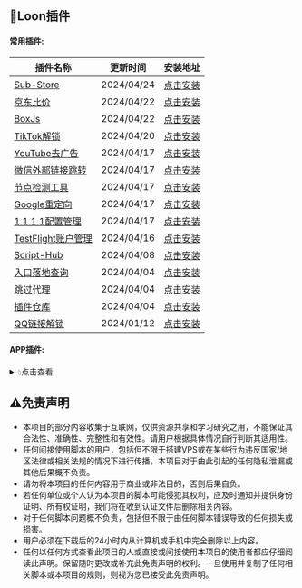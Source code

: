 ## 🎈Loon插件
#### 常用插件:
| 插件名称 | 更新时间 | 安装地址 |
| - | - | - |
| [Sub-Store](https://raw.githubusercontent.com/mphin/ProxyTools/main/loon/plugin/Loon_Sub-Store.plugin) | 2024/04/24 | [点击安装](https://www.nsloon.com/openloon/import?plugin=https://raw.githubusercontent.com/mphin/ProxyTools/main/loon/plugin/Loon_Sub-Store.plugin) |
| [京东比价](https://raw.githubusercontent.com/mphin/ProxyTools/main/loon/plugin/Loon_JD_Price.plugin) | 2024/04/22 | [点击安装](https://www.nsloon.com/openloon/import?plugin=https://raw.githubusercontent.com/mphin/ProxyTools/main/loon/plugin/Loon_JD_Price.plugin) |
| [BoxJs](https://raw.githubusercontent.com/mphin/ProxyTools/main/loon/plugin/Loon_BoxJS.plugin) | 2024/04/22 | [点击安装](https://www.nsloon.com/openloon/import?plugin=https://raw.githubusercontent.com/mphin/ProxyTools/main/loon/plugin/Loon_BoxJS.plugin) |
| [TikTok解锁](https://raw.githubusercontent.com/mphin/ProxyTools/main/loon/plugin/Loon_TikTok.plugin) | 2024/04/20 | [点击安装](https://www.nsloon.com/openloon/import?plugin=https://raw.githubusercontent.com/mphin/ProxyTools/main/loon/plugin/Loon_TikTok.plugin) |
| [YouTube去广告](https://raw.githubusercontent.com/mphin/ProxyTools/main/loon/plugin/Loon_YouTube_ads.plugin) | 2024/04/17 | [点击安装](https://www.nsloon.com/openloon/import?plugin=https://raw.githubusercontent.com/mphin/ProxyTools/main/loon/plugin/Loon_YouTube_ads.plugin) |
| [微信外部链接跳转](https://raw.githubusercontent.com/mphin/ProxyTools/main/loon/plugin/Loon_WeixinLinks.plugin) | 2024/04/17 | [点击安装](https://www.nsloon.com/openloon/import?plugin=https://raw.githubusercontent.com/mphin/ProxyTools/main/loon/plugin/Loon_WeixinLinks.plugin) |
| [节点检测工具](https://raw.githubusercontent.com/mphin/ProxyTools/main/loon/plugin/Loon_Node_tool.plugin) | 2024/04/17 | [点击安装](https://www.nsloon.com/openloon/import?plugin=https://raw.githubusercontent.com/mphin/ProxyTools/main/loon/plugin/Loon_Node_tool.plugin) |
| [Google重定向](https://raw.githubusercontent.com/mphin/ProxyTools/main/loon/plugin/Loon_Google.plugin) | 2024/04/17 | [点击安装](https://www.nsloon.com/openloon/import?plugin=https://raw.githubusercontent.com/mphin/ProxyTools/main/loon/plugin/Loon_Google.plugin) |
| [1.1.1.1配置管理](https://raw.githubusercontent.com/mphin/ProxyTools/main/loon/plugin/Loon_1.1.1.1.plugin) | 2024/04/17 | [点击安装](https://www.nsloon.com/openloon/import?plugin=https://raw.githubusercontent.com/mphin/ProxyTools/main/loon/plugin/Loon_1.1.1.1.plugin) |
| [TestFlight账户管理](https://raw.githubusercontent.com/mphin/ProxyTools/main/loon/plugin/Loon_TF_Account.plugin) | 2024/04/16 | [点击安装](https://www.nsloon.com/openloon/import?plugin=https://raw.githubusercontent.com/mphin/ProxyTools/main/loon/plugin/Loon_TF_Account.plugin) |
| [Script-Hub](https://raw.githubusercontent.com/mphin/ProxyTools/main/loon/plugin/Loon_Script-Hub.plugin) | 2024/04/08 | [点击安装](https://www.nsloon.com/openloon/import?plugin=https://raw.githubusercontent.com/mphin/ProxyTools/main/loon/plugin/Loon_Script-Hub.plugin) |
| [入口落地查询](https://raw.githubusercontent.com/mphin/ProxyTools/main/loon/plugin/Loon_Netisp.plugin) | 2024/04/04 | [点击安装](https://www.nsloon.com/openloon/import?plugin=https://raw.githubusercontent.com/mphin/ProxyTools/main/loon/plugin/Loon_Netisp.plugin) |
| [跳过代理](https://raw.githubusercontent.com/mphin/ProxyTools/main/loon/plugin/Loon_General.plugin) | 2024/04/04 | [点击安装](https://www.nsloon.com/openloon/import?plugin=https://raw.githubusercontent.com/mphin/ProxyTools/main/loon/plugin/Loon_General.plugin) |
| [插件仓库](https://raw.githubusercontent.com/mphin/ProxyTools/main/loon/plugin/Loon_Gallery.plugin) | 2024/04/04 | [点击安装](https://www.nsloon.com/openloon/import?plugin=https://raw.githubusercontent.com/mphin/ProxyTools/main/loon/plugin/Loon_Gallery.plugin) |
| [QQ链接解锁](https://raw.githubusercontent.com/mphin/ProxyTools/main/loon/plugin/Loon_QQ_Links.plugin) | 2024/01/12 | [点击安装](https://www.nsloon.com/openloon/import?plugin=https://raw.githubusercontent.com/mphin/ProxyTools/main/loon/plugin/Loon_QQ_Links.plugin) |
#### APP插件:
<details>
<summary>👆︎点击查看</summary>
<ul>

| 插件名称 | 更新时间 | 安装地址 |
| - | - | - |
| [彩云天气解锁](https://raw.githubusercontent.com/mphin/ProxyTools/main/loon/plugin/CaiYunTianQi.plugin) | 2024/04/14 | [点击安装](https://www.nsloon.com/openloon/import?plugin=https://raw.githubusercontent.com/mphin/ProxyTools/main/loon/plugin/CaiYunTianQi.plugin) |
| [美团修复DNS](https://raw.githubusercontent.com/mphin/ProxyTools/main/loon/plugin/MeiTuan_Fix.plugin) | 2024/04/08 | [点击安装](https://www.nsloon.com/openloon/import?plugin=https://raw.githubusercontent.com/mphin/ProxyTools/main/loon/plugin/MeiTuan_Fix.plugin) |
| [寻简解锁](https://raw.githubusercontent.com/mphin/ProxyTools/main/loon/plugin/XunJian.plugin) | 2024/04/08 | [点击安装](https://www.nsloon.com/openloon/import?plugin=https://raw.githubusercontent.com/mphin/ProxyTools/main/loon/plugin/XunJian.plugin) |
| [网易云音乐解锁](https://raw.githubusercontent.com/mphin/ProxyTools/main/loon/plugin/WangYiYun.plugin) | 2024/04/08 | [点击安装](https://www.nsloon.com/openloon/import?plugin=https://raw.githubusercontent.com/mphin/ProxyTools/main/loon/plugin/WangYiYun.plugin) |
| [美图秀秀解锁](https://raw.githubusercontent.com/mphin/ProxyTools/main/loon/plugin/MeiTuXiuXiu.plugin) | 2024/04/08 | [点击安装](https://www.nsloon.com/openloon/import?plugin=https://raw.githubusercontent.com/mphin/ProxyTools/main/loon/plugin/MeiTuXiuXiu.plugin) |
| [Adguard解锁](https://raw.githubusercontent.com/mphin/ProxyTools/main/loon/plugin/Adguard.plugin) | 2024/04/08 | [点击安装](https://www.nsloon.com/openloon/import?plugin=https://raw.githubusercontent.com/mphin/ProxyTools/main/loon/plugin/Adguard.plugin) |
| [芒果TV解锁](https://raw.githubusercontent.com/mphin/ProxyTools/main/loon/plugin/MangGuoTV.plugin) | 2024/04/02 | [点击安装](https://www.nsloon.com/openloon/import?plugin=https://raw.githubusercontent.com/mphin/ProxyTools/main/loon/plugin/MangGuoTV.plugin) |
| [Documents解锁](https://raw.githubusercontent.com/mphin/ProxyTools/main/loon/plugin/Documents.plugin) | 2024/04/02 | [点击安装](https://www.nsloon.com/openloon/import?plugin=https://raw.githubusercontent.com/mphin/ProxyTools/main/loon/plugin/Documents.plugin) |
| [咪咕音乐解锁](https://raw.githubusercontent.com/mphin/ProxyTools/main/loon/plugin/MiGuMusic.plugin) | 2024/04/02 | [点击安装](https://www.nsloon.com/openloon/import?plugin=https://raw.githubusercontent.com/mphin/ProxyTools/main/loon/plugin/MiGuMusic.plugin) |
| [GitHub解锁](https://raw.githubusercontent.com/mphin/ProxyTools/main/loon/plugin/Github.plugin) | 2024/03/24 | [点击安装](https://www.nsloon.com/openloon/import?plugin=https://raw.githubusercontent.com/mphin/ProxyTools/main/loon/plugin/Github.plugin) |
</ul>
</details>

## ⚠️免责声明
- 本项目的部分内容收集于互联网，仅供资源共享和学习研究之用，不能保证其合法性、准确性、完整性和有效性。请用户根据具体情况自行判断其适用性。
- 任何间接使用脚本的用户，包括但不限于搭建VPS或在某些行为违反国家/地区法律或相关法规的情况下进行传播，本项目对于由此引起的任何隐私泄漏或其他后果概不负责。
- 请勿将本项目的任何内容用于商业或非法目的，否则后果自负。
- 若任何单位或个人认为本项目的脚本可能侵犯其权利，应及时通知并提供身份证明、所有权证明，我们将在收到认证文件后删除相关内容。
- 对于任何脚本问题概不负责，包括但不限于由任何脚本错误导致的任何损失或损害。
- 用户必须在下载后的24小时内从计算机或手机中完全删除以上内容。
- 任何以任何方式查看此项目的人或直接或间接使用本项目的使用者都应仔细阅读此声明。保留随时更改或补充此免责声明的权利。一旦使用并复制了任何相关脚本或本项目的规则，则视为您已接受此免责声明。
